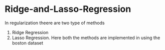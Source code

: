 # Ridge-and-Lasso-Regression
In regularization theere are two type of methods
1. Ridge Regression
2. Lasso Regression.
Here both the methods are implemented in using the boston dataset
